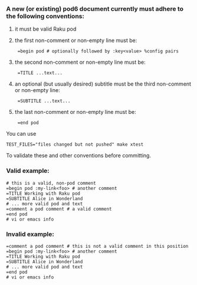 ### A new (or existing) pod6 document currently must adhere to the following conventions:

1. it must be valid Raku pod
2. the first non-comment or non-empty line must be:

        =begin pod # optionally followed by :key<value> %config pairs

3. the second non-comment or non-empty line must be:

        =TITLE ...text...

4. an optional (but usually desired) subtitle must be the third non-comment or non-empty line:

        =SUBTITLE ...text...

5. the last non-comment or non-empty line must be:

        =end pod

You can use

    TEST_FILES="files changed but not pushed" make xtest

To validate these and other conventions before committing.

### Valid example:

```
# this is a valid, non-pod comment
=begin pod :my-link<foo> # another comment
=TITLE Working with Raku pod
=SUBTITLE Alice in Wonderland
# ... more valid pod and text
=comment a pod comment # a valid comment
=end pod
# vi or emacs info
```

### Invalid example:

```
=comment a pod comment # this is not a valid comment in this position
=begin pod :my-link<foo> # another comment
=TITLE Working with Raku pod
=SUBTITLE Alice in Wonderland
# ... more valid pod and text
=end pod
# vi or emacs info
```
